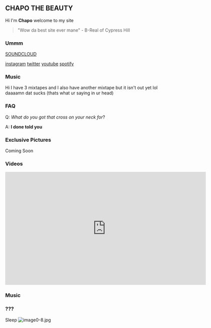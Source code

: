 ## CHAPO THE BEAUTY

Hi I'm **Chapo** welcome to my site

> "Wow da best site ever mane" - B-Real of Cypress Hill


### Ummm
[SOUNDCLOUD](https://soundcloud.com/chapothebeauty "SOUNDCLOUD")


[instagram](https://instagram.com/chapothebeauty "instagram")
[twitter](https://twitter.com/chapothebeauty "twitter")
[youtube](https://www.youtube.com/channel/UC7lng407qfPKmlQBQSOmatQ "youtube")
[spotify](https://open.spotify.com/artist/50IdS28e1U2130dN475nRE "spotify")



### Music

Hi I have 3 mixtapes and I also have another mixtape but it isn't out yet lol daaaamn dat sucks (thats what ur saying in ur head)

### FAQ

Q: _What do you got that cross on your neck for_?

A: **I done told you**

### Exclusive Pictures
Coming Soon


### Videos
<iframe src="https://www.youtube.com/embed/watch?v=fl8giVbsIic"   
width="640" height="360" frameborder="0" ></iframe>







### Music


### ???

Sleep
![image0-8.jpg]({{site.baseurl}}/image0-8.jpg)


